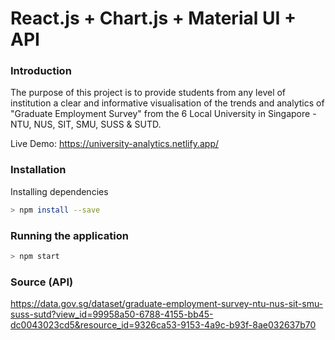 # React.js + Chart.js + Material UI + API

### Introduction
The purpose of this project is to provide students from any level of institution a clear and informative visualisation of the trends and analytics of "Graduate Employment Survey" from the 6 Local University in Singapore - NTU, NUS, SIT, SMU, SUSS &amp; SUTD.

Live Demo: https://university-analytics.netlify.app/

### Installation
Installing dependencies 
```sh
> npm install --save
```


### Running the application
```sh
> npm start
```

### Source (API)
https://data.gov.sg/dataset/graduate-employment-survey-ntu-nus-sit-smu-suss-sutd?view_id=99958a50-6788-4155-bb45-dc0043023cd5&resource_id=9326ca53-9153-4a9c-b93f-8ae032637b70

